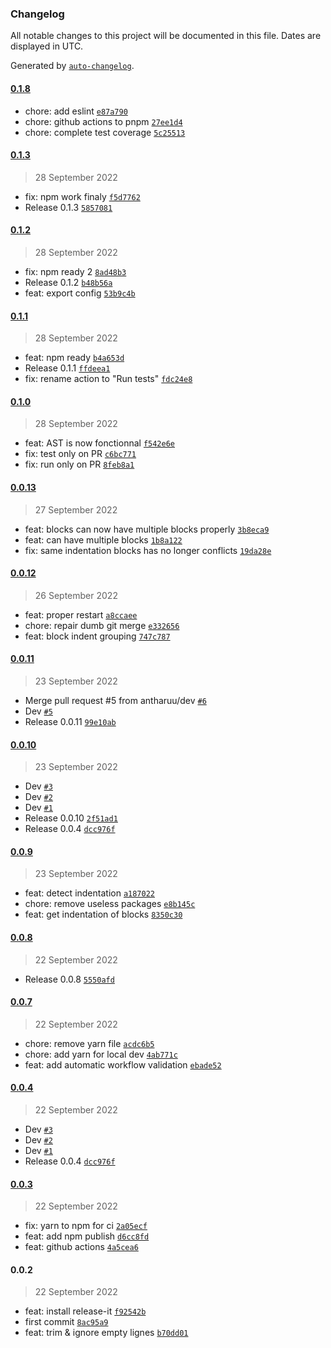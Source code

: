 ### Changelog

All notable changes to this project will be documented in this file. Dates are displayed in UTC.

Generated by [`auto-changelog`](https://github.com/CookPete/auto-changelog).

#### [0.1.8](https://github.com/antharuu/Velvet/compare/0.1.3...0.1.8)

- chore: add eslint [`e87a790`](https://github.com/antharuu/Velvet/commit/e87a79003948f136bb4e65eed3e19195bb2cf8e0)
- chore: github actions to pnpm [`27ee1d4`](https://github.com/antharuu/Velvet/commit/27ee1d4df76becdd60fab5ad08f9d6034aed2560)
- chore: complete test coverage [`5c25513`](https://github.com/antharuu/Velvet/commit/5c255130ea192868a486ff1c299e7fa8dbdc5bda)

#### [0.1.3](https://github.com/antharuu/Velvet/compare/0.1.2...0.1.3)

> 28 September 2022

- fix: npm work finaly [`f5d7762`](https://github.com/antharuu/Velvet/commit/f5d7762ab366e147950e20508ce92573b7c966ab)
- Release 0.1.3 [`5857081`](https://github.com/antharuu/Velvet/commit/58570811dbcd4adccbbf67f0617f29837da4ac52)

#### [0.1.2](https://github.com/antharuu/Velvet/compare/0.1.1...0.1.2)

> 28 September 2022

- fix: npm ready 2 [`8ad48b3`](https://github.com/antharuu/Velvet/commit/8ad48b377400ab11282bb7ae078923ab5774c49a)
- Release 0.1.2 [`b48b56a`](https://github.com/antharuu/Velvet/commit/b48b56a3b0485365d18e9c205c2dd8f03897ec31)
- feat: export config [`53b9c4b`](https://github.com/antharuu/Velvet/commit/53b9c4b65d8965ee3d3ad384b21054553f86c2c9)

#### [0.1.1](https://github.com/antharuu/Velvet/compare/0.1.0...0.1.1)

> 28 September 2022

- feat: npm ready [`b4a653d`](https://github.com/antharuu/Velvet/commit/b4a653d5b81b732e641e0ba2821786911e3261de)
- Release 0.1.1 [`ffdeea1`](https://github.com/antharuu/Velvet/commit/ffdeea11f3430cd6693e4a23b3b19d00b706fc9c)
- fix: rename action to "Run tests" [`fdc24e8`](https://github.com/antharuu/Velvet/commit/fdc24e8b665cd84438d6355b9c9da895b485e2eb)

#### [0.1.0](https://github.com/antharuu/Velvet/compare/0.0.13...0.1.0)

> 28 September 2022

- feat: AST is now fonctionnal [`f542e6e`](https://github.com/antharuu/Velvet/commit/f542e6e4a3d269624208d04083e06dc932ff1479)
- fix: test only on PR [`c6bc771`](https://github.com/antharuu/Velvet/commit/c6bc7719d6dd1627695bfd15b0708e117807a3c2)
- fix: run only on PR [`8feb8a1`](https://github.com/antharuu/Velvet/commit/8feb8a12c4414d0a4413a9d3f53d17a4667d84cb)

#### [0.0.13](https://github.com/antharuu/Velvet/compare/0.0.12...0.0.13)

> 27 September 2022

- feat: blocks can now have multiple blocks properly [`3b8eca9`](https://github.com/antharuu/Velvet/commit/3b8eca95cb7ea99e7b500eb124a9e8b61d675a5d)
- feat: can have multiple blocks [`1b8a122`](https://github.com/antharuu/Velvet/commit/1b8a12246fd039732e50c0d1b60e775150d07de4)
- fix: same indentation blocks has no longer conflicts [`19da28e`](https://github.com/antharuu/Velvet/commit/19da28ed55111afaa69d92f5ccca8baa2866954f)

#### [0.0.12](https://github.com/antharuu/Velvet/compare/0.0.11...0.0.12)

> 26 September 2022

- feat: proper restart [`a8ccaee`](https://github.com/antharuu/Velvet/commit/a8ccaee1a8074b2ffc9adb9fcea769a9516a13ed)
- chore: repair dumb git merge [`e332656`](https://github.com/antharuu/Velvet/commit/e3326568531478a90460f9ee4f35fef81dcaa971)
- feat: block indent grouping [`747c787`](https://github.com/antharuu/Velvet/commit/747c7879be69ff9097bc0a65f6ba23a76eaa5a82)

#### [0.0.11](https://github.com/antharuu/Velvet/compare/0.0.10...0.0.11)

> 23 September 2022

- Merge pull request #5 from antharuu/dev [`#6`](https://github.com/antharuu/Velvet/pull/6)
- Dev [`#5`](https://github.com/antharuu/Velvet/pull/5)
- Release 0.0.11 [`99e10ab`](https://github.com/antharuu/Velvet/commit/99e10abdd52209b7a0a43c69c6667ff270af7e38)

#### [0.0.10](https://github.com/antharuu/Velvet/compare/0.0.9...0.0.10)

> 23 September 2022

- Dev [`#3`](https://github.com/antharuu/Velvet/pull/3)
- Dev [`#2`](https://github.com/antharuu/Velvet/pull/2)
- Dev [`#1`](https://github.com/antharuu/Velvet/pull/1)
- Release 0.0.10 [`2f51ad1`](https://github.com/antharuu/Velvet/commit/2f51ad1decba12e83e656926c07bc71e106eeae9)
- Release 0.0.4 [`dcc976f`](https://github.com/antharuu/Velvet/commit/dcc976f457c47fc4c5dc65c1954e26261e102764)

#### [0.0.9](https://github.com/antharuu/Velvet/compare/0.0.8...0.0.9)

> 23 September 2022

- feat: detect indentation [`a187022`](https://github.com/antharuu/Velvet/commit/a187022ebaa7fc0595be8f39957d9c96d9504302)
- chore: remove useless packages [`e8b145c`](https://github.com/antharuu/Velvet/commit/e8b145c47f01773c4ca78a80af772861a541723b)
- feat: get indentation of blocks [`8350c30`](https://github.com/antharuu/Velvet/commit/8350c30abf48a08f571554400a61510e681e9ad5)

#### [0.0.8](https://github.com/antharuu/Velvet/compare/0.0.7...0.0.8)

> 22 September 2022

- Release 0.0.8 [`5550afd`](https://github.com/antharuu/Velvet/commit/5550afd314a9ddd586a73290fa1340c1c432fd3f)

#### [0.0.7](https://github.com/antharuu/Velvet/compare/0.0.4...0.0.7)

> 22 September 2022

- chore: remove yarn file [`acdc6b5`](https://github.com/antharuu/Velvet/commit/acdc6b57d57ec086e14a96e57a8f35529f7ba21a)
- chore: add yarn for local dev [`4ab771c`](https://github.com/antharuu/Velvet/commit/4ab771c35aba62955adab762be84bf3e52b7eff9)
- feat: add automatic workflow validation [`ebade52`](https://github.com/antharuu/Velvet/commit/ebade52ff1e156786e18a51d50fb31d925a917b1)

#### [0.0.4](https://github.com/antharuu/Velvet/compare/0.0.3...0.0.4)

> 22 September 2022

- Dev [`#3`](https://github.com/antharuu/Velvet/pull/3)
- Dev [`#2`](https://github.com/antharuu/Velvet/pull/2)
- Dev [`#1`](https://github.com/antharuu/Velvet/pull/1)
- Release 0.0.4 [`dcc976f`](https://github.com/antharuu/Velvet/commit/dcc976f457c47fc4c5dc65c1954e26261e102764)

#### [0.0.3](https://github.com/antharuu/Velvet/compare/0.0.2...0.0.3)

> 22 September 2022

- fix: yarn to npm for ci [`2a05ecf`](https://github.com/antharuu/Velvet/commit/2a05ecf3cf8d0965eafec08278264ec94c99f7f1)
- feat: add npm publish [`d6cc8fd`](https://github.com/antharuu/Velvet/commit/d6cc8fda8050bf947435e15c26cb8322273d4bf8)
- feat: github actions [`4a5cea6`](https://github.com/antharuu/Velvet/commit/4a5cea6835a4b8f78fcc14ec7531413e62bb40c7)

#### 0.0.2

> 22 September 2022

- feat: install release-it [`f92542b`](https://github.com/antharuu/Velvet/commit/f92542b185807f93a21fe0de946729f78212e5aa)
- first commit [`8ac95a9`](https://github.com/antharuu/Velvet/commit/8ac95a9535ec2a5ac6752e601933a3671f6bd44d)
- feat: trim & ignore empty lignes [`b70dd01`](https://github.com/antharuu/Velvet/commit/b70dd01f8188f777d14e4cfc28cc4dc0937efef5)
